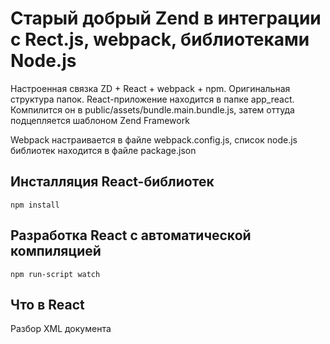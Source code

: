 # Старый добрый Zend в интеграции с Rect.js, webpack, библиотеками Node.js

Настроенная  связка ZD + React + webpack + npm.
Оригинальная структура папок. React-приложение находится в папке app_react. Компилится он в public/assets/bundle.main.bundle.js, затем оттуда подцепляется шаблоном Zend Framework

Webpack настраивается в файле webpack.config.js, список node.js библиотек находится в файле package.json

## Инсталляция React-библиотек
`npm install`

## Разработка React с автоматической компиляцией
`npm run-script watch`

## Что в React
Разбор XML документа
 

